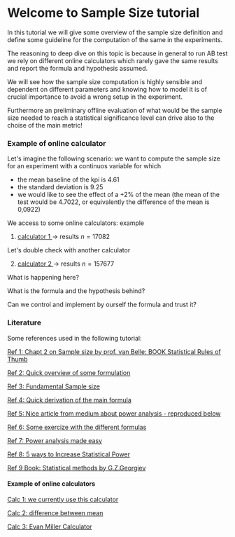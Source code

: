 # Welcome to Sample Size tutorial 

In this tutorial we will give some overview of the sample size definition and define some guideline for the computation of the same in the experiments.

The reasoning to deep dive on this topic is because in general to run AB test we rely on different online calculators which rarely gave the same results and report the formula and hypothesis assumed.

We will see how the sample size computation is highly sensible and dependent on different parameters and knowing how to model it is of crucial importance to avoid a wrong setup in the experiment.

Furthermore an preliminary offline evaluation of what would be the sample size needed to reach a statistical significance level can drive also to the choise of the main metric!

<!-- #region -->
### Example of online calculator
Let's imagine the following scenario: we want to compute the sample size for an experiment with a continuos variable for which

- the mean baseline of the kpi is 4.61
- the standard deviation is 9.25
- we would like to see the effect of a +2% of the mean (the mean of the test would be 4.7022, or equivalently the difference of the mean is 0,0922)

We access to some online calculators: example

1) [calculator 1 ](https://select-statistics.co.uk/calculators/sample-size-calculator-two-means/) -> results $n=17082$

Let's double check with another calculator 

2) [calculator 2 ](http://powerandsamplesize.com/Calculators/Compare-2-Means/2-Sample-Equality) -> results $n=157677$


What is happening here?

What is the formula and the hypothesis behind? 

Can we control and implement by ourself the formula and trust it?
<!-- #endregion -->

### Literature
Some references used in the following tutorial:

[Ref 1: Chapt 2 on Sample size by prof. van Belle: BOOK Statistical Rules of Thumb  ](http://www.vanbelle.org/chapters/webchapter2.pdf)

[Ref 2: Quick overview of some formulation ](https://sphweb.bumc.bu.edu/otlt/mph-modules/bs/bs704_power/bs704_power_print.html)

[Ref 3: Fundamental Sample size ](https://www.researchgate.net/publication/303312866_Fundamentals_of_Estimating_sample_size)

[Ref 4: Quick derivation of the main formula ](https://www.youtube.com/watch?v=JEAsoUrX6KQ)

[Ref 5: Nice article from medium about power analysis - reproduced below ](https://towardsdatascience.com/introduction-to-power-analysis-in-python-e7b748dfa26)

[Ref 6: Some exercize with the different formulas ](https://www.statstutor.ac.uk/resources/uploaded/stcp-rothwell-samplesize.pdf)

[Ref 7: Power analysis made easy](https://towardsdatascience.com/power-analysis-made-easy-dfee1eb813a)

[Ref 8: 5 ways to Increase Statistical Power](https://towardsdatascience.com/5-ways-to-increase-statistical-power-377c00dd0214)

[Ref 9 Book: Statistical methods by G.Z.Georgiev](https://www.abtestingstats.com/)

#### Example of online calculators

[Calc 1: we currently use this calculator](http://powerandsamplesize.com/Calculators/Test-1-Mean/1-Sample-1-Sided) 

[Calc 2: difference between mean](https://select-statistics.co.uk/calculators/sample-size-calculator-two-means/)

[Calc 3: Evan Miller Calculator](https://www.evanmiller.org/ab-testing/sample-size.html#!20;90;5;0.1;0)


```python

```
